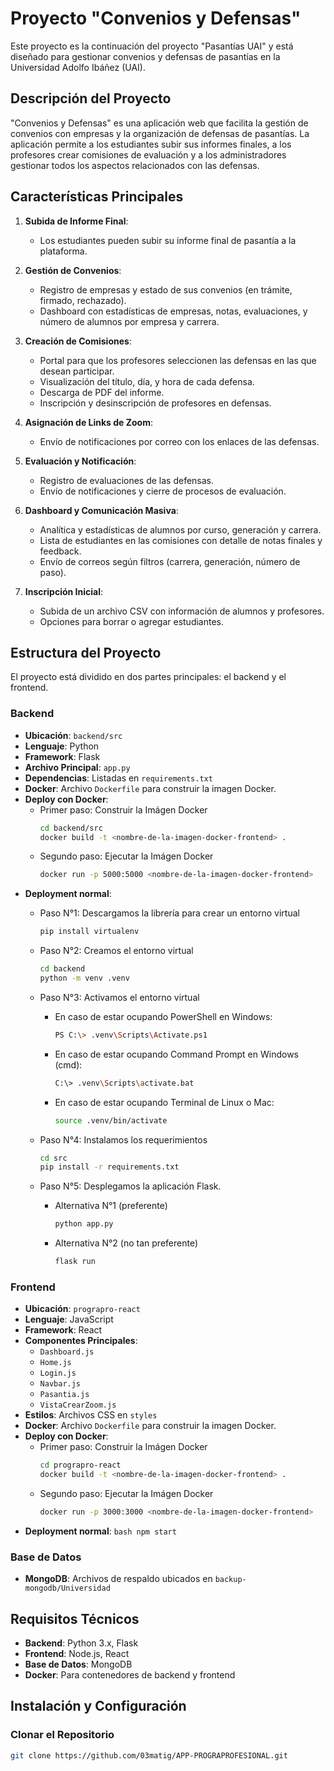 # Proyecto "Convenios y Defensas"

Este proyecto es la continuación del proyecto "Pasantías UAI" y está diseñado para gestionar convenios y defensas de pasantías en la Universidad Adolfo Ibáñez (UAI).

## Descripción del Proyecto

"Convenios y Defensas" es una aplicación web que facilita la gestión de convenios con empresas y la organización de defensas de pasantías. La aplicación permite a los estudiantes subir sus informes finales, a los profesores crear comisiones de evaluación y a los administradores gestionar todos los aspectos relacionados con las defensas.

## Características Principales

1. **Subida de Informe Final**:
   - Los estudiantes pueden subir su informe final de pasantía a la plataforma.

2. **Gestión de Convenios**:
   - Registro de empresas y estado de sus convenios (en trámite, firmado, rechazado).
   - Dashboard con estadísticas de empresas, notas, evaluaciones, y número de alumnos por empresa y carrera.

3. **Creación de Comisiones**:
   - Portal para que los profesores seleccionen las defensas en las que desean participar.
   - Visualización del título, día, y hora de cada defensa.
   - Descarga de PDF del informe.
   - Inscripción y desinscripción de profesores en defensas.

4. **Asignación de Links de Zoom**:
   - Envío de notificaciones por correo con los enlaces de las defensas.

5. **Evaluación y Notificación**:
   - Registro de evaluaciones de las defensas.
   - Envío de notificaciones y cierre de procesos de evaluación.

6. **Dashboard y Comunicación Masiva**:
   - Analítica y estadísticas de alumnos por curso, generación y carrera.
   - Lista de estudiantes en las comisiones con detalle de notas finales y feedback.
   - Envío de correos según filtros (carrera, generación, número de paso).

7. **Inscripción Inicial**:
   - Subida de un archivo CSV con información de alumnos y profesores.
   - Opciones para borrar o agregar estudiantes.

## Estructura del Proyecto

El proyecto está dividido en dos partes principales: el backend y el frontend.

### Backend
- **Ubicación**: `backend/src`
- **Lenguaje**: Python
- **Framework**: Flask
- **Archivo Principal**: `app.py`
- **Dependencias**: Listadas en `requirements.txt`
- **Docker**: Archivo `Dockerfile` para construir la imagen Docker.
- **Deploy con Docker**:
   - Primer paso: Construir la Imágen Docker
      ```bash
      cd backend/src
      docker build -t <nombre-de-la-imagen-docker-frontend> .
      ```
   - Segundo paso: Ejecutar la Imágen Docker
      ```bash
      docker run -p 5000:5000 <nombre-de-la-imagen-docker-frontend>
      ```
- **Deployment normal**:
     - Paso N°1: Descargamos la librería para crear un entorno virtual
         ```bash
         pip install virtualenv
         ```
     - Paso N°2: Creamos el entorno virtual
         ```bash
         cd backend
         python -m venv .venv
         ```
     - Paso N°3: Activamos el entorno virtual
         - En caso de estar ocupando PowerShell en Windows:
            ```bash
            PS C:\> .venv\Scripts\Activate.ps1
            ```
         - En caso de estar ocupando Command Prompt en Windows (cmd):
            ```bash
            C:\> .venv\Scripts\activate.bat
            ```
         - En caso de estar ocupando Terminal de Linux o Mac:
            ```bash
            source .venv/bin/activate
            ```

     - Paso N°4: Instalamos los requerimientos
         ```bash
         cd src
         pip install -r requirements.txt
         ```
     - Paso N°5: Desplegamos la aplicación Flask.
        - Alternativa N°1 (preferente)
            ```bash
            python app.py
            ```
        - Alternativa N°2 (no tan preferente)
            ```bash
            flask run
            ```

### Frontend
- **Ubicación**: `prograpro-react`
- **Lenguaje**: JavaScript
- **Framework**: React
- **Componentes Principales**:
  - `Dashboard.js`
  - `Home.js`
  - `Login.js`
  - `Navbar.js`
  - `Pasantia.js`
  - `VistaCrearZoom.js`
- **Estilos**: Archivos CSS en `styles`
- **Docker**: Archivo `Dockerfile` para construir la imagen Docker.
- **Deploy con Docker**:
   - Primer paso: Construir la Imágen Docker
      ```bash
      cd prograpro-react
      docker build -t <nombre-de-la-imagen-docker-frontend> .
      ```
   - Segundo paso: Ejecutar la Imágen Docker
      ```bash
      docker run -p 3000:3000 <nombre-de-la-imagen-docker-frontend>
      ```
- **Deployment normal**:
      ```bash
      npm start
      ```

### Base de Datos
- **MongoDB**: Archivos de respaldo ubicados en `backup-mongodb/Universidad`

## Requisitos Técnicos

- **Backend**: Python 3.x, Flask
- **Frontend**: Node.js, React
- **Base de Datos**: MongoDB
- **Docker**: Para contenedores de backend y frontend

## Instalación y Configuración

### Clonar el Repositorio
```bash
git clone https://github.com/03matig/APP-PROGRAPROFESIONAL.git
```
